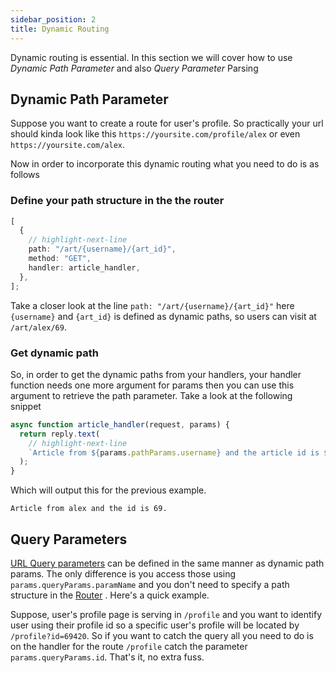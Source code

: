 ```yaml
---
sidebar_position: 2
title: Dynamic Routing
---
```


Dynamic routing is essential. In this section we will cover how to use _Dynamic Path Parameter_ and also _Query Parameter_ Parsing

## Dynamic Path Parameter

Suppose you want to create a route for user's profile. So practically your url should kinda look like this `https://yoursite.com/profile/alex` or even `https://yoursite.com/alex`.

Now in order to incorporate this dynamic routing what you need to do is as follows

### Define your path structure in the the router

```ts
[
  {
    // highlight-next-line
    path: "/art/{username}/{art_id}",
    method: "GET",
    handler: article_handler,
  },
];
```

Take a closer look at the line `path: "/art/{username}/{art_id}"` here `{username}` and `{art_id}` is defined as dynamic paths, so users can visit at `/art/alex/69`.

### Get dynamic path

So, in order to get the dynamic paths from your handlers, your handler function needs one more argument for params then you can use this argument to retrieve the path parameter. Take a look at the following snippet

```js
async function article_handler(request, params) {
  return reply.text(
    // highlight-next-line
    `Article from ${params.pathParams.username} and the article id is ${params.pathParams.art_id}.`
  );
}
```

Which will output this for the previous example.

```plaintext
Article from alex and the id is 69.
```

## Query Parameters

[URL Query parameters](https://en.wikipedia.org/wiki/Query_string) can be defined in the same manner as dynamic path params. The only difference is you access those using `params.queryParams.paramName` and you don't need to specify a path structure in the [Router](../routing/router.md) . Here's a quick example.

Suppose, user's profile page is serving in `/profile` and you want to identify user using their profile id so a specific user's profile will be located by `/profile?id=69420`. So if you want to catch the query all you need to do is on the handler for the route `/profile` catch the parameter `params.queryParams.id`. That's it, no extra fuss.
